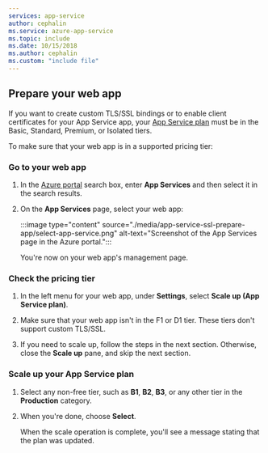 ```yaml
---
services: app-service
author: cephalin
ms.service: azure-app-service
ms.topic: include
ms.date: 10/15/2018
ms.author: cephalin
ms.custom: "include file"
---
```


## Prepare your web app

If you want to create custom TLS/SSL bindings or to enable client certificates for your App Service app, your [App Service plan](https://azure.microsoft.com/pricing/details/app-service/) must be in the Basic, Standard, Premium, or Isolated tiers.

To make sure that your web app is in a supported pricing tier:

### Go to your web app

1. In the [Azure portal](https://portal.azure.com) search box, enter **App Services** and then select it in the search results.

1. On the **App Services** page, select your web app:

   :::image type="content" source="./media/app-service-ssl-prepare-app/select-app-service.png" alt-text="Screenshot of the App Services page in the Azure portal.":::

   You're now on your web app's management page.

### Check the pricing tier

1. In the left menu for your web app, under **Settings**, select **Scale up (App Service plan)**.

1. Make sure that your web app isn't in the F1 or D1 tier. These tiers don't support custom TLS/SSL.

1. If you need to scale up, follow the steps in the next section. Otherwise, close the **Scale up** pane, and skip the next section.

### Scale up your App Service plan

1. Select any non-free tier, such as **B1**, **B2**, **B3**, or any other tier in the **Production** category.

1. When you're done, choose **Select**.

   When the scale operation is complete, you'll see a message stating that the plan was updated.

    
